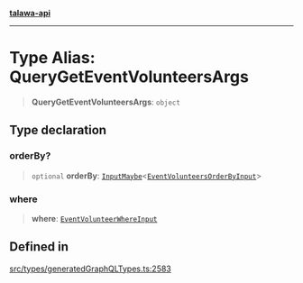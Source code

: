 [**talawa-api**](../../../README.md)

***

# Type Alias: QueryGetEventVolunteersArgs

> **QueryGetEventVolunteersArgs**: `object`

## Type declaration

### orderBy?

> `optional` **orderBy**: [`InputMaybe`](InputMaybe.md)\<[`EventVolunteersOrderByInput`](EventVolunteersOrderByInput.md)\>

### where

> **where**: [`EventVolunteerWhereInput`](EventVolunteerWhereInput.md)

## Defined in

[src/types/generatedGraphQLTypes.ts:2583](https://github.com/Suyash878/talawa-api/blob/e4413cec641a837926071678fed3c7f67234e31e/src/types/generatedGraphQLTypes.ts#L2583)
